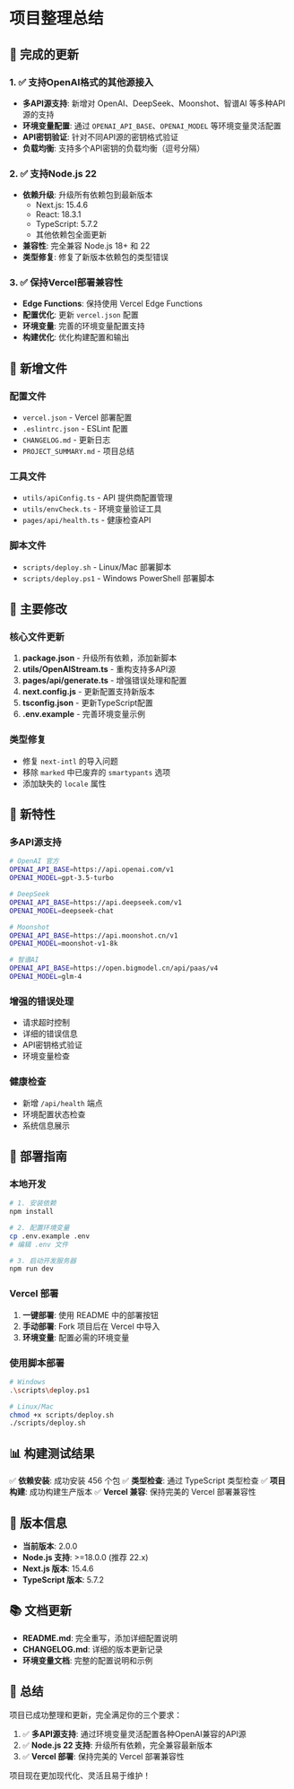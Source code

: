 # 项目整理总结

## 🎯 完成的更新

### 1. ✅ 支持OpenAI格式的其他源接入
- **多API源支持**: 新增对 OpenAI、DeepSeek、Moonshot、智谱AI 等多种API源的支持
- **环境变量配置**: 通过 `OPENAI_API_BASE`、`OPENAI_MODEL` 等环境变量灵活配置
- **API密钥验证**: 针对不同API源的密钥格式验证
- **负载均衡**: 支持多个API密钥的负载均衡（逗号分隔）

### 2. ✅ 支持Node.js 22
- **依赖升级**: 升级所有依赖包到最新版本
  - Next.js: 15.4.6
  - React: 18.3.1
  - TypeScript: 5.7.2
  - 其他依赖包全面更新
- **兼容性**: 完全兼容 Node.js 18+ 和 22
- **类型修复**: 修复了新版本依赖包的类型错误

### 3. ✅ 保持Vercel部署兼容性
- **Edge Functions**: 保持使用 Vercel Edge Functions
- **配置优化**: 更新 `vercel.json` 配置
- **环境变量**: 完善的环境变量配置支持
- **构建优化**: 优化构建配置和输出

## 📁 新增文件

### 配置文件
- `vercel.json` - Vercel 部署配置
- `.eslintrc.json` - ESLint 配置
- `CHANGELOG.md` - 更新日志
- `PROJECT_SUMMARY.md` - 项目总结

### 工具文件
- `utils/apiConfig.ts` - API 提供商配置管理
- `utils/envCheck.ts` - 环境变量验证工具
- `pages/api/health.ts` - 健康检查API

### 脚本文件
- `scripts/deploy.sh` - Linux/Mac 部署脚本
- `scripts/deploy.ps1` - Windows PowerShell 部署脚本

## 🔧 主要修改

### 核心文件更新
1. **package.json** - 升级所有依赖，添加新脚本
2. **utils/OpenAIStream.ts** - 重构支持多API源
3. **pages/api/generate.ts** - 增强错误处理和配置
4. **next.config.js** - 更新配置支持新版本
5. **tsconfig.json** - 更新TypeScript配置
6. **.env.example** - 完善环境变量示例

### 类型修复
- 修复 `next-intl` 的导入问题
- 移除 `marked` 中已废弃的 `smartypants` 选项
- 添加缺失的 `locale` 属性

## 🌟 新特性

### 多API源支持
```bash
# OpenAI 官方
OPENAI_API_BASE=https://api.openai.com/v1
OPENAI_MODEL=gpt-3.5-turbo

# DeepSeek
OPENAI_API_BASE=https://api.deepseek.com/v1
OPENAI_MODEL=deepseek-chat

# Moonshot
OPENAI_API_BASE=https://api.moonshot.cn/v1
OPENAI_MODEL=moonshot-v1-8k

# 智谱AI
OPENAI_API_BASE=https://open.bigmodel.cn/api/paas/v4
OPENAI_MODEL=glm-4
```

### 增强的错误处理
- 请求超时控制
- 详细的错误信息
- API密钥格式验证
- 环境变量检查

### 健康检查
- 新增 `/api/health` 端点
- 环境配置状态检查
- 系统信息展示

## 🚀 部署指南

### 本地开发
```bash
# 1. 安装依赖
npm install

# 2. 配置环境变量
cp .env.example .env
# 编辑 .env 文件

# 3. 启动开发服务器
npm run dev
```

### Vercel 部署
1. **一键部署**: 使用 README 中的部署按钮
2. **手动部署**: Fork 项目后在 Vercel 中导入
3. **环境变量**: 配置必需的环境变量

### 使用脚本部署
```bash
# Windows
.\scripts\deploy.ps1

# Linux/Mac
chmod +x scripts/deploy.sh
./scripts/deploy.sh
```

## 📊 构建测试结果

✅ **依赖安装**: 成功安装 456 个包
✅ **类型检查**: 通过 TypeScript 类型检查
✅ **项目构建**: 成功构建生产版本
✅ **Vercel 兼容**: 保持完美的 Vercel 部署兼容性

## 🔄 版本信息

- **当前版本**: 2.0.0
- **Node.js 支持**: >=18.0.0 (推荐 22.x)
- **Next.js 版本**: 15.4.6
- **TypeScript 版本**: 5.7.2

## 📚 文档更新

- **README.md**: 完全重写，添加详细配置说明
- **CHANGELOG.md**: 详细的版本更新记录
- **环境变量文档**: 完整的配置说明和示例

## 🎉 总结

项目已成功整理和更新，完全满足你的三个要求：

1. ✅ **多API源支持**: 通过环境变量灵活配置各种OpenAI兼容的API源
2. ✅ **Node.js 22 支持**: 升级所有依赖，完全兼容最新版本
3. ✅ **Vercel 部署**: 保持完美的 Vercel 部署兼容性

项目现在更加现代化、灵活且易于维护！